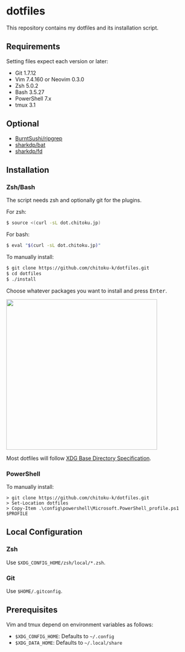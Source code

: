 # dotfiles

This repository contains my dotfiles and its installation script.

## Requirements

Setting files expect each version or later:

- Git 1.7.12
- Vim 7.4.160 or Neovim 0.3.0
- Zsh 5.0.2
- Bash 3.5.27
- PowerShell 7.x
- tmux 3.1

## Optional

- [BurntSushi/ripgrep](https://github.com/BurntSushi/ripgrep)
- [sharkdp/bat](https://github.com/sharkdp/bat)
- [sharkdp/fd](https://github.com/sharkdp/fd)

## Installation

### Zsh/Bash

The script needs zsh and optionally git for the plugins.

For zsh:

```sh
$ source <(curl -sL dot.chitoku.jp)
```

For bash:

```sh
$ eval "$(curl -sL dot.chitoku.jp)"
```

To manually install:

```sh
$ git clone https://github.com/chitoku-k/dotfiles.git
$ cd dotfiles
$ ./install
```

Choose whatever packages you want to install and press <kbd>Enter</kbd>.

<img src="https://raw.githubusercontent.com/wiki/chitoku-k/dotfiles/installer.gif" alt="" width="400">

Most dotfiles will follow [XDG Base Directory Specification](https://standards.freedesktop.org/basedir-spec/basedir-spec-latest.html).

### PowerShell

To manually install:

```
> git clone https://github.com/chitoku-k/dotfiles.git
> Set-Location dotfiles
> Copy-Item .\config\powershell\Microsoft.PowerShell_profile.ps1 $PROFILE
```

## Local Configuration

### Zsh

Use `$XDG_CONFIG_HOME/zsh/local/*.zsh`.

### Git

Use `$HOME/.gitconfig`.

## Prerequisites

Vim and tmux depend on environment variables as follows:

- `$XDG_CONFIG_HOME`: Defaults to `~/.config`
- `$XDG_DATA_HOME`: Defaults to `~/.local/share`
